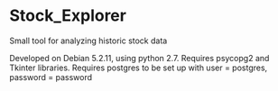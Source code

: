 # Stock_Explorer
Small tool for analyzing historic stock data


Developed on Debian 5.2.11, using python 2.7.  Requires psycopg2 and Tkinter libraries.
Requires postgres to be set up with user = postgres, password = password
